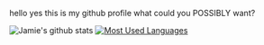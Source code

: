 hello yes this is my github profile what could you POSSIBLY want?

![Jamie's github stats](https://github-readme-stats.vercel.app/api?username=bonexd&show_icons=true&count_private=true)
[![Most Used Languages](https://github-readme-stats.vercel.app/api/top-langs/?username=bonexd?layout=compact?hide=c,assembly,c++,objective-c,makefile)](https://github.com/anuraghazra/github-readme-stats)

